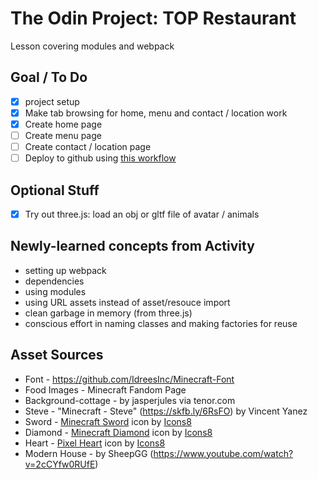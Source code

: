 # The Odin Project: TOP Restaurant
Lesson covering modules and webpack

## Goal / To Do
- [x] project setup
- [x] Make tab browsing for home, menu and contact / location work
- [x] Create home page
- [ ] Create menu page
- [ ] Create contact / location page
- [ ] Deploy to github using [this workflow](https://gist.github.com/cobyism/4730490)

## Optional Stuff
- [x] Try out three.js: load an obj or gltf file of avatar / animals

## Newly-learned concepts from Activity
- setting up webpack
- dependencies
- using modules
- using URL assets instead of asset/resouce import
- clean garbage in memory (from three.js)
- conscious effort in naming classes and making factories for reuse

## Asset Sources
- Font - https://github.com/IdreesInc/Minecraft-Font
- Food Images - Minecraft Fandom Page
- Background-cottage - by jasperjules via tenor.com
- Steve - "Minecraft - Steve" (https://skfb.ly/6RsFO) by Vincent Yanez
- Sword - <a target="_blank" href="https://icons8.com/icon/l4qWS2U4Ib7C/minecraft-sword">Minecraft Sword</a> icon by <a target="_blank" href="https://icons8.com">Icons8</a>
- Diamond - <a target="_blank" href="https://icons8.com/icon/yJ3yOJg2Y3xH/minecraft-diamond">Minecraft Diamond</a> icon by <a target="_blank" href="https://icons8.com">Icons8</a>
- Heart - <a target="_blank" href="https://icons8.com/icon/57696/pixel-heart">Pixel Heart</a> icon by <a target="_blank" href="https://icons8.com">Icons8</a>
- Modern House - by SheepGG (https://www.youtube.com/watch?v=2cCYfw0RUfE)